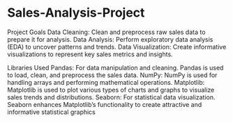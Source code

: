 # Sales-Analysis-Project

Project Goals 
Data Cleaning: Clean and preprocess raw sales data to prepare it for analysis. 
Data Analysis: Perform exploratory data analysis (EDA) to uncover patterns and trends. 
Data Visualization: Create informative visualizations to represent key sales metrics and insights.

Libraries Used 
Pandas: For data manipulation and cleaning. Pandas is used to load, clean, and preprocess the sales data. 
NumPy: NumPy is used for handling arrays and performing mathematical operations. 
Matplotlib: Matplotlib is used to plot various types of charts and graphs to visualize sales trends and distributions. 
Seaborn: For statistical data visualization. Seaborn enhances Matplotlib’s functionality to create attractive and informative statistical graphics
